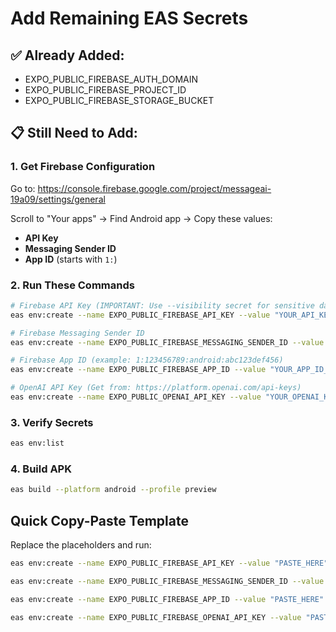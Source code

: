 # Add Remaining EAS Secrets

## ✅ Already Added:
- EXPO_PUBLIC_FIREBASE_AUTH_DOMAIN
- EXPO_PUBLIC_FIREBASE_PROJECT_ID  
- EXPO_PUBLIC_FIREBASE_STORAGE_BUCKET

## 📋 Still Need to Add:

### 1. Get Firebase Configuration

Go to: https://console.firebase.google.com/project/messageai-19a09/settings/general

Scroll to "Your apps" → Find Android app → Copy these values:
- **API Key**
- **Messaging Sender ID**
- **App ID** (starts with `1:`)

### 2. Run These Commands

```bash
# Firebase API Key (IMPORTANT: Use --visibility secret for sensitive data)
eas env:create --name EXPO_PUBLIC_FIREBASE_API_KEY --value "YOUR_API_KEY_HERE" --environment production --environment preview --visibility secret

# Firebase Messaging Sender ID
eas env:create --name EXPO_PUBLIC_FIREBASE_MESSAGING_SENDER_ID --value "YOUR_SENDER_ID_HERE" --environment production --environment preview --visibility plaintext

# Firebase App ID (example: 1:123456789:android:abc123def456)
eas env:create --name EXPO_PUBLIC_FIREBASE_APP_ID --value "YOUR_APP_ID_HERE" --environment production --environment preview --visibility plaintext

# OpenAI API Key (Get from: https://platform.openai.com/api-keys)
eas env:create --name EXPO_PUBLIC_OPENAI_API_KEY --value "YOUR_OPENAI_KEY_HERE" --environment production --environment preview --visibility secret
```

### 3. Verify Secrets

```bash
eas env:list
```

### 4. Build APK

```bash
eas build --platform android --profile preview
```

## Quick Copy-Paste Template

Replace the placeholders and run:

```bash
eas env:create --name EXPO_PUBLIC_FIREBASE_API_KEY --value "PASTE_HERE" --environment production --environment preview --visibility secret

eas env:create --name EXPO_PUBLIC_FIREBASE_MESSAGING_SENDER_ID --value "PASTE_HERE" --environment production --environment preview --visibility plaintext

eas env:create --name EXPO_PUBLIC_FIREBASE_APP_ID --value "PASTE_HERE" --environment production --environment preview --visibility plaintext

eas env:create --name EXPO_PUBLIC_FIREBASE_OPENAI_API_KEY --value "PASTE_HERE" --environment production --environment preview --visibility secret
```

